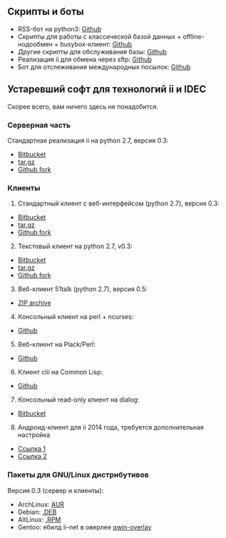 ## Скрипты и боты

* RSS-бот на python3: [Github](http://github.com/idec-net/rss2idec)
* Скрипты для работы с классической базой данных + offline-нодообмен + busybox-клиент: [Github](https://github.com/vit1-irk/ii-db-utils)
* Другие скрипты для обслуживания базы: [Github](https://github.com/spline1986/idec-utils)
* Реализация ii для обмена через sftp: [Github](https://github.com/vit1-irk/iissh)
* Бот для отслеживания международных посылок: [Github](https://github.com/vit1-irk/idec-post-tracker)

## Устаревший софт для технологий ii и IDEC

Скорее всего, вам ничего здесь не понадобится.

### Серверная часть

Стандартная реализация ii на python 2.7, версия 0.3:

* [Bitbucket](http://bitbucket.org/51t/ii)
* [tar.gz](http://ii-net.tk/files/ii-03.tar.gz)
* [Github fork](https://github.com/6vasia/ii-base)

### Клиенты

1. Стандартный клиент c веб-интерфейсом (python 2.7), версия 0.3:
  * [Bitbucket](http://bitbucket.org/51t/ii-client)
  * [tar.gz](http://ii-net.tk/files/iiclient-03.tar.gz)
  * [Github fork](https://github.com/6vasia/ii-txt)
2. Текстовый клиент на python 2.7, v0.3:
  * [Bitbucket](http://bitbucket.org/51t/ii-txt)
  * [tar.gz](http://ii-net.tk/files/iitxt-03.tar.gz)
  * [Github fork](https://github.com/6vasia/ii-txt)
3. Веб-клиент 51talk (python 2.7), версия 0.5:
  * [ZIP archive](http://ii-net.tk/files/51talk.zip)
4. Консольный клиент на perl + ncurses:
  * [Github](https://github.com/6vasia/ncii)
5. Веб-клиент на Plack/Perl:
  * [Github](https://github.com/Difrex/iiplc)
6. Клиент clii на Common Lisp:
  * [Github](https://github.com/spline1986/clii)
7. Консольный read-only клиент на dialog:
  * [Bitbucket](https://bitbucket.org/romiq/ii-dialog)
8. Андроид-клиент для ii 2014 года, требуется дополнительная настройка
  * [Ссылка 1](https://yadi.sk/d/iCL2ob75cfykh)
  * [Ссылка 2](https://yadi.sk/d/zF477StyZ8NWX)

### Пакеты для GNU/Linux дистрибутивов</h2>

Версия 0.3 (сервер и клиенты):

* ArchLinux: [AUR](https://aur.archlinux.org/packages/ii-net/)
* Debian: [.DEB](http://ii-net.tk/files/ii-net_03-6_all.deb)
* AltLinux: [.RPM](http://ii-net.tk/files/ii-net-03-6.noarch.rpm)
* Gentoo: ебилд ii-net в оверлее [qwin-overlay](https://github.com/Flex1911/qwin-overlay/)
